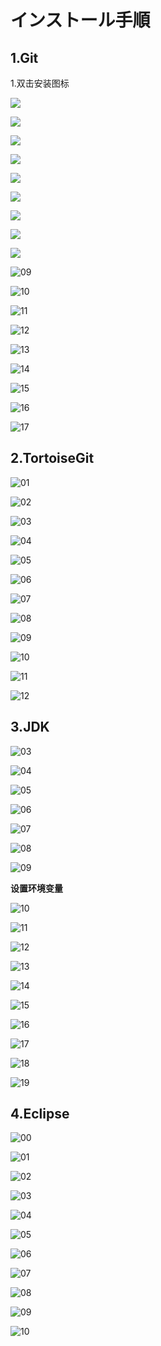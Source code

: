 # インストール手順

## 1.Git

1.双击安装图标

![](Images/Git/00.jpg) 

![](Images/Git/01.jpg) 

![](Images/Git/02.jpg) 

![](Images/Git/03.jpg) 

![](Images/Git/04.jpg) 

![](Images/Git/05.jpg) 

![](Images/Git/06.jpg) 

![](Images/Git/07.jpg)  

![](Images/Git/08.jpg) 

![09](Images/Git/09.jpg) 

![10](Images/Git/10.jpg) 

![11](Images/Git/11.jpg) 

![12](Images/Git/12.jpg) 

![13](Images/Git/13.jpg) 

![14](Images/Git/14.jpg) 

![15](Images/Git/15.jpg) 

![16](Images/Git/16.jpg) 

![17](Images/Git/17.jpg) 



## 2.TortoiseGit

![01](Images/Tortoise/01.jpg) 

![02](Images/Tortoise/02.jpg) 

![03](Images/Tortoise/03.jpg) 

![04](Images/Tortoise/04.jpg) 

![05](Images/Tortoise/05.jpg) 

![06](Images/Tortoise/06.jpg) 

![07](Images/Tortoise/07.jpg) 

![08](Images/Tortoise/08.jpg) 

![09](Images/Tortoise/09.jpg) 

![10](Images/Tortoise/10.jpg) 

![11](Images/Tortoise/11.jpg) 

![12](Images/Tortoise/12.jpg) 

## 3.JDK

![03](Images/JDK/03.jpg) 

![04](Images/JDK/04.jpg) 

![05](Images/JDK/05.jpg) 

![06](Images/JDK/06.jpg) 

![07](Images/JDK/07.jpg) 

![08](Images/JDK/08.jpg) 

![09](Images/JDK/09.jpg) 

**设置环境变量**

![10](Images/JDK/10.jpg) 

![11](Images/JDK/11.jpg) 

![12](Images/JDK/12.jpg) 

![13](Images/JDK/13.jpg) 

![14](Images/JDK/14.jpg) 

![15](Images/JDK/15.jpg) 

![16](Images/JDK/16.jpg) 

![17](Images/JDK/17.jpg) 

![18](Images/JDK/18.jpg) 

![19](Images/JDK/19.jpg) 

## 4.Eclipse

![00](Images/Eclipse/00.jpg) 

![01](Images/Eclipse/01.jpg) 

![02](Images/Eclipse/02.jpg) 

![03](Images/Eclipse/03.jpg) 

![04](Images/Eclipse/04.jpg) 

![05](Images/Eclipse/05.jpg) 

![06](Images/Eclipse/06.jpg) 

![07](Images/Eclipse/07.jpg) 

![08](Images/Eclipse/08.jpg) 

![09](Images/Eclipse/09.jpg) 

![10](Images/Eclipse/10.jpg) 
